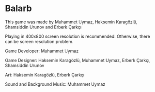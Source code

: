 # Balarb
 This game was made by Muhammet Uymaz, Haksemin Karagözlü, Shamsiddin Urunov and Erberk Çarkçı
 
 Playing in 400x800 screen resolution is recommended. Otherwise, there can be screen resolution problem.
 
 Game Developer: Muhammet Uymaz
 
 Game Designer: Haksemin Karagözlü, Muhammet Uymaz, Erberk Çarkçı, Shamsiddin Urunov
 
 Art: Haksemin Karagözlü, Erberk Çarkçı
 
 Sound and Background Music: Muhammet Uymaz
 
 
 
